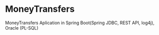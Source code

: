 # MoneyTransfers
MoneyTransfers Aplication in Spring Boot(Spring JDBC, REST API, log4j), Oracle (PL-SQL)

